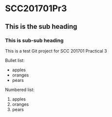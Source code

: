 # SCC201701Pr3

## This is the sub heading

### This is sub-sub heading

This is a test Git project for SCC 201701 Practical 3

Bullet list:

  * apples
  * oranges
  * pears

Numbered list:

  1. apples
  2. oranges
  3. pears
